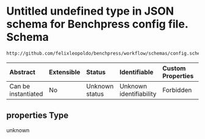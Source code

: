 # Untitled undefined type in JSON schema for Benchpress config file. Schema

```txt
http://github.com/felixleopoldo/benchpress/workflow/schemas/config.schema.json#/definitions/mcmc_heatmaps_item/properties
```



| Abstract            | Extensible | Status         | Identifiable            | Custom Properties | Additional Properties | Access Restrictions | Defined In                                                        |
| :------------------ | :--------- | :------------- | :---------------------- | :---------------- | :-------------------- | :------------------ | :---------------------------------------------------------------- |
| Can be instantiated | No         | Unknown status | Unknown identifiability | Forbidden         | Allowed               | none                | [config.schema.json\*](config.schema.json "open original schema") |

## properties Type

unknown
